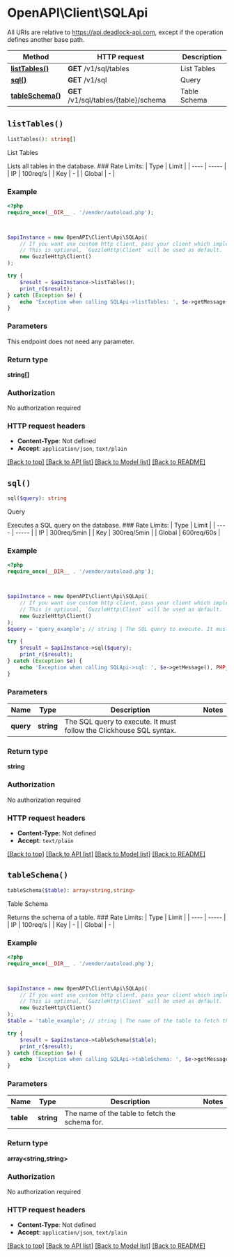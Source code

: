 # OpenAPI\Client\SQLApi

All URIs are relative to https://api.deadlock-api.com, except if the operation defines another base path.

| Method | HTTP request | Description |
| ------------- | ------------- | ------------- |
| [**listTables()**](SQLApi.md#listTables) | **GET** /v1/sql/tables | List Tables |
| [**sql()**](SQLApi.md#sql) | **GET** /v1/sql | Query |
| [**tableSchema()**](SQLApi.md#tableSchema) | **GET** /v1/sql/tables/{table}/schema | Table Schema |


## `listTables()`

```php
listTables(): string[]
```

List Tables

Lists all tables in the database.  ### Rate Limits: | Type | Limit | | ---- | ----- | | IP | 100req/s | | Key | - | | Global | - |

### Example

```php
<?php
require_once(__DIR__ . '/vendor/autoload.php');



$apiInstance = new OpenAPI\Client\Api\SQLApi(
    // If you want use custom http client, pass your client which implements `GuzzleHttp\ClientInterface`.
    // This is optional, `GuzzleHttp\Client` will be used as default.
    new GuzzleHttp\Client()
);

try {
    $result = $apiInstance->listTables();
    print_r($result);
} catch (Exception $e) {
    echo 'Exception when calling SQLApi->listTables: ', $e->getMessage(), PHP_EOL;
}
```

### Parameters

This endpoint does not need any parameter.

### Return type

**string[]**

### Authorization

No authorization required

### HTTP request headers

- **Content-Type**: Not defined
- **Accept**: `application/json`, `text/plain`

[[Back to top]](#) [[Back to API list]](../../README.md#endpoints)
[[Back to Model list]](../../README.md#models)
[[Back to README]](../../README.md)

## `sql()`

```php
sql($query): string
```

Query

Executes a SQL query on the database.  ### Rate Limits: | Type | Limit | | ---- | ----- | | IP | 300req/5min | | Key | 300req/5min | | Global | 600req/60s |

### Example

```php
<?php
require_once(__DIR__ . '/vendor/autoload.php');



$apiInstance = new OpenAPI\Client\Api\SQLApi(
    // If you want use custom http client, pass your client which implements `GuzzleHttp\ClientInterface`.
    // This is optional, `GuzzleHttp\Client` will be used as default.
    new GuzzleHttp\Client()
);
$query = 'query_example'; // string | The SQL query to execute. It must follow the Clickhouse SQL syntax.

try {
    $result = $apiInstance->sql($query);
    print_r($result);
} catch (Exception $e) {
    echo 'Exception when calling SQLApi->sql: ', $e->getMessage(), PHP_EOL;
}
```

### Parameters

| Name | Type | Description  | Notes |
| ------------- | ------------- | ------------- | ------------- |
| **query** | **string**| The SQL query to execute. It must follow the Clickhouse SQL syntax. | |

### Return type

**string**

### Authorization

No authorization required

### HTTP request headers

- **Content-Type**: Not defined
- **Accept**: `text/plain`

[[Back to top]](#) [[Back to API list]](../../README.md#endpoints)
[[Back to Model list]](../../README.md#models)
[[Back to README]](../../README.md)

## `tableSchema()`

```php
tableSchema($table): array<string,string>
```

Table Schema

Returns the schema of a table.  ### Rate Limits: | Type | Limit | | ---- | ----- | | IP | 100req/s | | Key | - | | Global | - |

### Example

```php
<?php
require_once(__DIR__ . '/vendor/autoload.php');



$apiInstance = new OpenAPI\Client\Api\SQLApi(
    // If you want use custom http client, pass your client which implements `GuzzleHttp\ClientInterface`.
    // This is optional, `GuzzleHttp\Client` will be used as default.
    new GuzzleHttp\Client()
);
$table = 'table_example'; // string | The name of the table to fetch the schema for.

try {
    $result = $apiInstance->tableSchema($table);
    print_r($result);
} catch (Exception $e) {
    echo 'Exception when calling SQLApi->tableSchema: ', $e->getMessage(), PHP_EOL;
}
```

### Parameters

| Name | Type | Description  | Notes |
| ------------- | ------------- | ------------- | ------------- |
| **table** | **string**| The name of the table to fetch the schema for. | |

### Return type

**array<string,string>**

### Authorization

No authorization required

### HTTP request headers

- **Content-Type**: Not defined
- **Accept**: `application/json`, `text/plain`

[[Back to top]](#) [[Back to API list]](../../README.md#endpoints)
[[Back to Model list]](../../README.md#models)
[[Back to README]](../../README.md)
